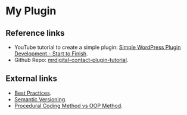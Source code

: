 
# My Plugin

## Reference links

- YouTube tutorial to create a simple plugin: [Simple WordPress Plugin Development - Start to Finish](https://www.youtube.com/watch?v=Bx0oisOOqNg).
- Github Repo: [mrdigital-contact-plugin-tutorial](https://github.com/mrdigitalau/mrdigital-contact-plugin-tutorial).

## External links

- [Best Practices](https://developer.wordpress.org/plugins/plugin-basics/best-practices/).
- [Semantic Versioning](https://semver.org).
- [Procedural Coding Method vs OOP Method](https://stevegrunwell.com/blog/wordpress-plugin-design-patterns/).